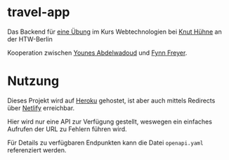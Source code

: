 # travel-app

Das Backend für [eine Übung](https://github.com/FynnFreyer/webtech) im Kurs Webtechnologien 
bei [Knut Hühne](https://github.com/k-nut/) an der HTW-Berlin

Kooperation zwischen [Younes Abdelwadoud](https://github.com/Lechiffre2110) 
und [Fynn Freyer](https://github.com/FynnFreyer).

# Nutzung

Dieses Projekt wird auf [Heroku](https://htw-travel-app.herokuapp.com) gehostet, 
ist aber auch mittels Redirects über [Netlify](https://htw-berlin-webtech-freyer-abdelwadoud.netlify.app/) erreichbar.

Hier wird nur eine API zur Verfügung gestellt, 
weswegen ein einfaches Aufrufen der URL zu Fehlern führen wird.

Für Details zu verfügbaren Endpunkten kann die Datei `openapi.yaml` referenziert werden.
